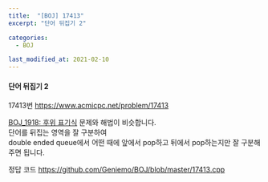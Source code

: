 ```yaml
---
title:  "[BOJ] 17413"
excerpt: "단어 뒤집기 2"

categories:
  - BOJ

last_modified_at: 2021-02-10
---
```


#### 단어 뒤집기 2

17413번 <https://www.acmicpc.net/problem/17413>

[BOJ_1918: 후위 표기식](https://Geniemo.github.io/boj/1918/) 문제와 해법이 비슷합니다.<br>
단어를 뒤집는 영역을 잘 구분하여<br>
double ended queue에서 어떤 때에 앞에서 pop하고 뒤에서 pop하는지만 잘 구분해주면 됩니다.

정답 코드 <https://github.com/Geniemo/BOJ/blob/master/17413.cpp>